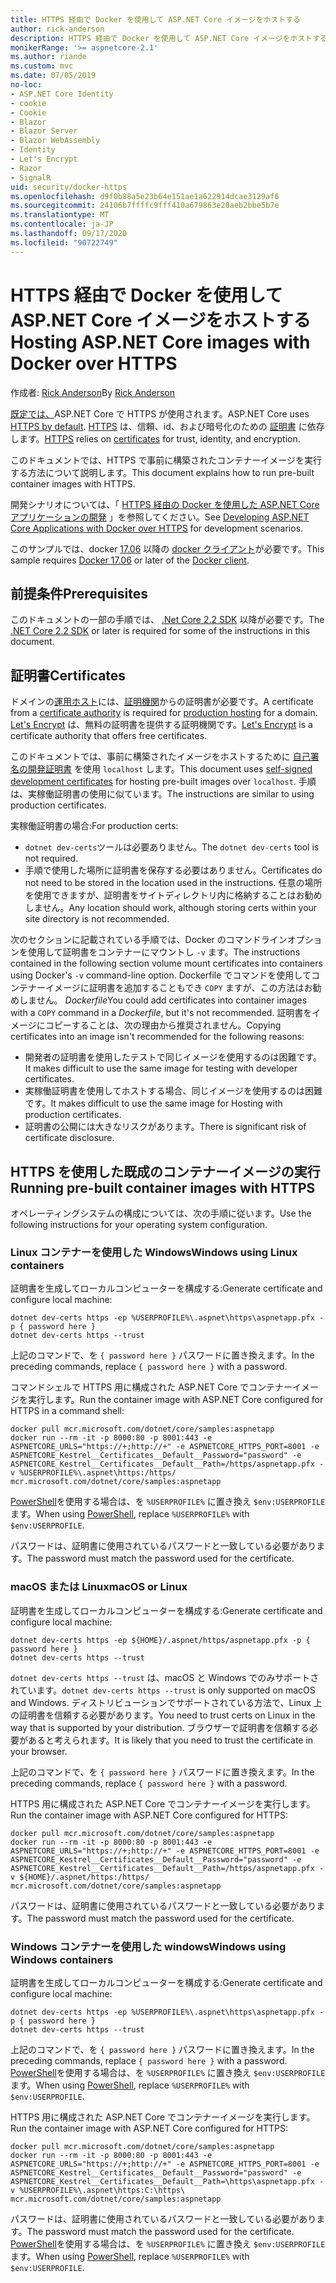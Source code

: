 ```yaml
---
title: HTTPS 経由で Docker を使用して ASP.NET Core イメージをホストする
author: rick-anderson
description: HTTPS 経由で Docker を使用して ASP.NET Core イメージをホストする方法について説明します。
monikerRange: '>= aspnetcore-2.1'
ms.author: riande
ms.custom: mvc
ms.date: 07/05/2019
no-loc:
- ASP.NET Core Identity
- cookie
- Cookie
- Blazor
- Blazor Server
- Blazor WebAssembly
- Identity
- Let's Encrypt
- Razor
- SignalR
uid: security/docker-https
ms.openlocfilehash: d9f0b88a5e23b64e151ae1a622914dcae3129af6
ms.sourcegitcommit: 24106b7ffffc9fff410a679863e28aeb2bbe5b7e
ms.translationtype: MT
ms.contentlocale: ja-JP
ms.lasthandoff: 09/17/2020
ms.locfileid: "90722749"
---
```

# <a name="hosting-aspnet-core-images-with-docker-over-https"></a><span data-ttu-id="a5135-103">HTTPS 経由で Docker を使用して ASP.NET Core イメージをホストする</span><span class="sxs-lookup"><span data-stu-id="a5135-103">Hosting ASP.NET Core images with Docker over HTTPS</span></span>

<span data-ttu-id="a5135-104">作成者: [Rick Anderson](https://twitter.com/RickAndMSFT)</span><span class="sxs-lookup"><span data-stu-id="a5135-104">By [Rick Anderson](https://twitter.com/RickAndMSFT)</span></span>

<span data-ttu-id="a5135-105">[既定では、](./enforcing-ssl.md)ASP.NET Core で HTTPS が使用されます。</span><span class="sxs-lookup"><span data-stu-id="a5135-105">ASP.NET Core uses [HTTPS by default](./enforcing-ssl.md).</span></span> <span data-ttu-id="a5135-106">[HTTPS](https://en.wikipedia.org/wiki/HTTPS) は、信頼、id、および暗号化のための [証明書](https://en.wikipedia.org/wiki/Public_key_certificate) に依存します。</span><span class="sxs-lookup"><span data-stu-id="a5135-106">[HTTPS](https://en.wikipedia.org/wiki/HTTPS) relies on [certificates](https://en.wikipedia.org/wiki/Public_key_certificate) for trust, identity, and encryption.</span></span>

<span data-ttu-id="a5135-107">このドキュメントでは、HTTPS で事前に構築されたコンテナーイメージを実行する方法について説明します。</span><span class="sxs-lookup"><span data-stu-id="a5135-107">This document explains how to run pre-built container images with HTTPS.</span></span>

<span data-ttu-id="a5135-108">開発シナリオについては、「 [HTTPS 経由の Docker を使用した ASP.NET Core アプリケーションの開発](https://github.com/dotnet/dotnet-docker/blob/master/samples/run-aspnetcore-https-development.md) 」を参照してください。</span><span class="sxs-lookup"><span data-stu-id="a5135-108">See [Developing ASP.NET Core Applications with Docker over HTTPS](https://github.com/dotnet/dotnet-docker/blob/master/samples/run-aspnetcore-https-development.md) for development scenarios.</span></span>

<span data-ttu-id="a5135-109">このサンプルでは、docker [17.06](https://docs.docker.com/release-notes/docker-ce) 以降の [docker クライアント](https://www.docker.com/products/docker)が必要です。</span><span class="sxs-lookup"><span data-stu-id="a5135-109">This sample requires [Docker 17.06](https://docs.docker.com/release-notes/docker-ce) or later of the [Docker client](https://www.docker.com/products/docker).</span></span>

## <a name="prerequisites"></a><span data-ttu-id="a5135-110">前提条件</span><span class="sxs-lookup"><span data-stu-id="a5135-110">Prerequisites</span></span>

<span data-ttu-id="a5135-111">このドキュメントの一部の手順では、 [.Net Core 2.2 SDK](https://dotnet.microsoft.com/download) 以降が必要です。</span><span class="sxs-lookup"><span data-stu-id="a5135-111">The [.NET Core 2.2 SDK](https://dotnet.microsoft.com/download) or later is required for some of the instructions in this document.</span></span>

## <a name="certificates"></a><span data-ttu-id="a5135-112">証明書</span><span class="sxs-lookup"><span data-stu-id="a5135-112">Certificates</span></span>

<span data-ttu-id="a5135-113">ドメインの[運用ホスト](https://blogs.msdn.microsoft.com/webdev/2017/11/29/configuring-https-in-asp-net-core-across-different-platforms/)には、[証明機関](https://wikipedia.org/wiki/Certificate_authority)からの証明書が必要です。</span><span class="sxs-lookup"><span data-stu-id="a5135-113">A certificate from a [certificate authority](https://wikipedia.org/wiki/Certificate_authority) is required for [production hosting](https://blogs.msdn.microsoft.com/webdev/2017/11/29/configuring-https-in-asp-net-core-across-different-platforms/) for a domain.</span></span> <span data-ttu-id="a5135-114">[Let's Encrypt](https://letsencrypt.org/) は、無料の証明書を提供する証明機関です。</span><span class="sxs-lookup"><span data-stu-id="a5135-114">[Let's Encrypt](https://letsencrypt.org/) is a certificate authority that offers free certificates.</span></span>

<span data-ttu-id="a5135-115">このドキュメントでは、事前に構築されたイメージをホストするために [自己署名の開発証明書](https://en.wikipedia.org/wiki/Self-signed_certificate) を使用 `localhost` します。</span><span class="sxs-lookup"><span data-stu-id="a5135-115">This document uses [self-signed development certificates](https://en.wikipedia.org/wiki/Self-signed_certificate) for hosting pre-built images over `localhost`.</span></span> <span data-ttu-id="a5135-116">手順は、実稼働証明書の使用に似ています。</span><span class="sxs-lookup"><span data-stu-id="a5135-116">The instructions are similar to using production certificates.</span></span>

<span data-ttu-id="a5135-117">実稼働証明書の場合:</span><span class="sxs-lookup"><span data-stu-id="a5135-117">For production certs:</span></span>

* <span data-ttu-id="a5135-118">`dotnet dev-certs`ツールは必要ありません。</span><span class="sxs-lookup"><span data-stu-id="a5135-118">The `dotnet dev-certs` tool is not required.</span></span>
* <span data-ttu-id="a5135-119">手順で使用した場所に証明書を保存する必要はありません。</span><span class="sxs-lookup"><span data-stu-id="a5135-119">Certificates do not need to be stored in the location used in the instructions.</span></span> <span data-ttu-id="a5135-120">任意の場所を使用できますが、証明書をサイトディレクトリ内に格納することはお勧めしません。</span><span class="sxs-lookup"><span data-stu-id="a5135-120">Any location should work, although storing certs within your site directory is not recommended.</span></span>

<span data-ttu-id="a5135-121">次のセクションに記載されている手順では、Docker のコマンドラインオプションを使用して証明書をコンテナーにマウントし `-v` ます。</span><span class="sxs-lookup"><span data-stu-id="a5135-121">The instructions contained in the following section volume mount certificates into containers using Docker's `-v` command-line option.</span></span> <span data-ttu-id="a5135-122">Dockerfile でコマンドを使用してコンテナーイメージに証明書を追加することもでき `COPY` ますが、この方法はお勧めしません。 *Dockerfile*</span><span class="sxs-lookup"><span data-stu-id="a5135-122">You could add certificates into container images with a `COPY` command in a *Dockerfile*, but it's not recommended.</span></span> <span data-ttu-id="a5135-123">証明書をイメージにコピーすることは、次の理由から推奨されません。</span><span class="sxs-lookup"><span data-stu-id="a5135-123">Copying certificates into an image isn't recommended for the following reasons:</span></span>

* <span data-ttu-id="a5135-124">開発者の証明書を使用したテストで同じイメージを使用するのは困難です。</span><span class="sxs-lookup"><span data-stu-id="a5135-124">It makes difficult to use the same image for testing with developer certificates.</span></span>
* <span data-ttu-id="a5135-125">実稼働証明書を使用してホストする場合、同じイメージを使用するのは困難です。</span><span class="sxs-lookup"><span data-stu-id="a5135-125">It makes difficult to use the same image for Hosting with production certificates.</span></span>
* <span data-ttu-id="a5135-126">証明書の公開には大きなリスクがあります。</span><span class="sxs-lookup"><span data-stu-id="a5135-126">There is significant risk of certificate disclosure.</span></span>

## <a name="running-pre-built-container-images-with-https"></a><span data-ttu-id="a5135-127">HTTPS を使用した既成のコンテナーイメージの実行</span><span class="sxs-lookup"><span data-stu-id="a5135-127">Running pre-built container images with HTTPS</span></span>

<span data-ttu-id="a5135-128">オペレーティングシステムの構成については、次の手順に従います。</span><span class="sxs-lookup"><span data-stu-id="a5135-128">Use the following instructions for your operating system configuration.</span></span>

### <a name="windows-using-linux-containers"></a><span data-ttu-id="a5135-129">Linux コンテナーを使用した Windows</span><span class="sxs-lookup"><span data-stu-id="a5135-129">Windows using Linux containers</span></span>

<span data-ttu-id="a5135-130">証明書を生成してローカルコンピューターを構成する:</span><span class="sxs-lookup"><span data-stu-id="a5135-130">Generate certificate and configure local machine:</span></span>

```dotnetcli
dotnet dev-certs https -ep %USERPROFILE%\.aspnet\https\aspnetapp.pfx -p { password here }
dotnet dev-certs https --trust
```

<span data-ttu-id="a5135-131">上記のコマンドで、を `{ password here }` パスワードに置き換えます。</span><span class="sxs-lookup"><span data-stu-id="a5135-131">In the preceding commands, replace `{ password here }` with a password.</span></span>

<span data-ttu-id="a5135-132">コマンドシェルで HTTPS 用に構成された ASP.NET Core でコンテナーイメージを実行します。</span><span class="sxs-lookup"><span data-stu-id="a5135-132">Run the container image with ASP.NET Core configured for HTTPS in a command shell:</span></span>

```console
docker pull mcr.microsoft.com/dotnet/core/samples:aspnetapp
docker run --rm -it -p 8000:80 -p 8001:443 -e ASPNETCORE_URLS="https://+;http://+" -e ASPNETCORE_HTTPS_PORT=8001 -e ASPNETCORE_Kestrel__Certificates__Default__Password="password" -e ASPNETCORE_Kestrel__Certificates__Default__Path=/https/aspnetapp.pfx -v %USERPROFILE%\.aspnet\https:/https/ mcr.microsoft.com/dotnet/core/samples:aspnetapp
```

<span data-ttu-id="a5135-133">[PowerShell](/powershell/scripting/overview)を使用する場合は、を `%USERPROFILE%` に置き換え `$env:USERPROFILE` ます。</span><span class="sxs-lookup"><span data-stu-id="a5135-133">When using [PowerShell](/powershell/scripting/overview), replace `%USERPROFILE%` with `$env:USERPROFILE`.</span></span>

<span data-ttu-id="a5135-134">パスワードは、証明書に使用されているパスワードと一致している必要があります。</span><span class="sxs-lookup"><span data-stu-id="a5135-134">The password must match the password used for the certificate.</span></span>

### <a name="macos-or-linux"></a><span data-ttu-id="a5135-135">macOS または Linux</span><span class="sxs-lookup"><span data-stu-id="a5135-135">macOS or Linux</span></span>

<span data-ttu-id="a5135-136">証明書を生成してローカルコンピューターを構成する:</span><span class="sxs-lookup"><span data-stu-id="a5135-136">Generate certificate and configure local machine:</span></span>

```dotnetcli
dotnet dev-certs https -ep ${HOME}/.aspnet/https/aspnetapp.pfx -p { password here }
dotnet dev-certs https --trust
```

<span data-ttu-id="a5135-137">`dotnet dev-certs https --trust` は、macOS と Windows でのみサポートされています。</span><span class="sxs-lookup"><span data-stu-id="a5135-137">`dotnet dev-certs https --trust` is only supported on macOS and Windows.</span></span> <span data-ttu-id="a5135-138">ディストリビューションでサポートされている方法で、Linux 上の証明書を信頼する必要があります。</span><span class="sxs-lookup"><span data-stu-id="a5135-138">You need to trust certs on Linux in the way that is supported by your distribution.</span></span> <span data-ttu-id="a5135-139">ブラウザーで証明書を信頼する必要があると考えられます。</span><span class="sxs-lookup"><span data-stu-id="a5135-139">It is likely that you need to trust the certificate in your browser.</span></span>

<span data-ttu-id="a5135-140">上記のコマンドで、を `{ password here }` パスワードに置き換えます。</span><span class="sxs-lookup"><span data-stu-id="a5135-140">In the preceding commands, replace `{ password here }` with a password.</span></span>

<span data-ttu-id="a5135-141">HTTPS 用に構成された ASP.NET Core でコンテナーイメージを実行します。</span><span class="sxs-lookup"><span data-stu-id="a5135-141">Run the container image with ASP.NET Core configured for HTTPS:</span></span>

```console
docker pull mcr.microsoft.com/dotnet/core/samples:aspnetapp
docker run --rm -it -p 8000:80 -p 8001:443 -e ASPNETCORE_URLS="https://+;http://+" -e ASPNETCORE_HTTPS_PORT=8001 -e ASPNETCORE_Kestrel__Certificates__Default__Password="password" -e ASPNETCORE_Kestrel__Certificates__Default__Path=/https/aspnetapp.pfx -v ${HOME}/.aspnet/https:/https/ mcr.microsoft.com/dotnet/core/samples:aspnetapp
```

<span data-ttu-id="a5135-142">パスワードは、証明書に使用されているパスワードと一致している必要があります。</span><span class="sxs-lookup"><span data-stu-id="a5135-142">The password must match the password used for the certificate.</span></span>

### <a name="windows-using-windows-containers"></a><span data-ttu-id="a5135-143">Windows コンテナーを使用した windows</span><span class="sxs-lookup"><span data-stu-id="a5135-143">Windows using Windows containers</span></span>

<span data-ttu-id="a5135-144">証明書を生成してローカルコンピューターを構成する:</span><span class="sxs-lookup"><span data-stu-id="a5135-144">Generate certificate and configure local machine:</span></span>

```dotnetcli
dotnet dev-certs https -ep %USERPROFILE%\.aspnet\https\aspnetapp.pfx -p { password here }
dotnet dev-certs https --trust
```

<span data-ttu-id="a5135-145">上記のコマンドで、を `{ password here }` パスワードに置き換えます。</span><span class="sxs-lookup"><span data-stu-id="a5135-145">In the preceding commands, replace `{ password here }` with a password.</span></span> <span data-ttu-id="a5135-146">[PowerShell](/powershell/scripting/overview)を使用する場合は、を `%USERPROFILE%` に置き換え `$env:USERPROFILE` ます。</span><span class="sxs-lookup"><span data-stu-id="a5135-146">When using [PowerShell](/powershell/scripting/overview), replace `%USERPROFILE%` with `$env:USERPROFILE`.</span></span>

<span data-ttu-id="a5135-147">HTTPS 用に構成された ASP.NET Core でコンテナーイメージを実行します。</span><span class="sxs-lookup"><span data-stu-id="a5135-147">Run the container image with ASP.NET Core configured for HTTPS:</span></span>

```console
docker pull mcr.microsoft.com/dotnet/core/samples:aspnetapp
docker run --rm -it -p 8000:80 -p 8001:443 -e ASPNETCORE_URLS="https://+;http://+" -e ASPNETCORE_HTTPS_PORT=8001 -e ASPNETCORE_Kestrel__Certificates__Default__Password="password" -e ASPNETCORE_Kestrel__Certificates__Default__Path=\https\aspnetapp.pfx -v %USERPROFILE%\.aspnet\https:C:\https\ mcr.microsoft.com/dotnet/core/samples:aspnetapp
```

<span data-ttu-id="a5135-148">パスワードは、証明書に使用されているパスワードと一致している必要があります。</span><span class="sxs-lookup"><span data-stu-id="a5135-148">The password must match the password used for the certificate.</span></span> <span data-ttu-id="a5135-149">[PowerShell](/powershell/scripting/overview)を使用する場合は、を `%USERPROFILE%` に置き換え `$env:USERPROFILE` ます。</span><span class="sxs-lookup"><span data-stu-id="a5135-149">When using [PowerShell](/powershell/scripting/overview), replace `%USERPROFILE%` with `$env:USERPROFILE`.</span></span>